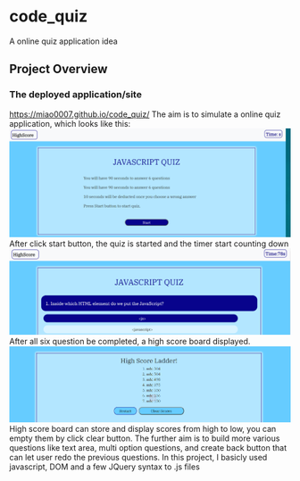 # code_quiz
A online quiz application idea
## Project Overview
### The deployed application/site 
https://miao0007.github.io/code_quiz/
The aim is to simulate a online quiz application, which looks like this:
![image](assets/images/first_page.png)
After click start button, the quiz is started and the timer start counting down
![image](assets/images/quiz_page.png)
After all six question be completed, a high score board displayed.
![image](assets/images/high_score.png)
High score board can store and display scores from high to low, you can empty them by click clear button.
The further aim is to build more various questions like text area, multi option questions, and create back button that can let user redo the previous questions. 
In this project, I basicly used javascript, DOM and a few JQuery syntax to .js files
